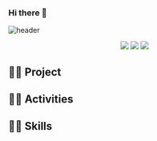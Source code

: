 ### Hi there 👋

![header](https://capsule-render.vercel.app/api?type=soft&color=auto&height=150&section=header&text=Gihyeon%20Github&fontSize=90)

<!-- 개발 언어 -->
<div align="center">
	<img src="https://img.shields.io/badge/Python-3776AB?style=flat&logo=Python&logoColor=white" />
	<img src="https://img.shields.io/badge/PyTorch-EE4C2C?style=flat&logo=pytorch&logoColor=white" />
	<img src="https://img.shields.io/badge/Keras-D00000?style=flat&logo=keras&logoColor=white" /><br>
	
</div>

## 👨‍🎓 Project
>
## 👨‍🎓 Activities
>
## 👨‍🎓 Skills
>
<!-- <img src="https://github-readme-stats.vercel.app/api/top-langs/?username=gihyeon0903&layout=compact"><br><br> -->

